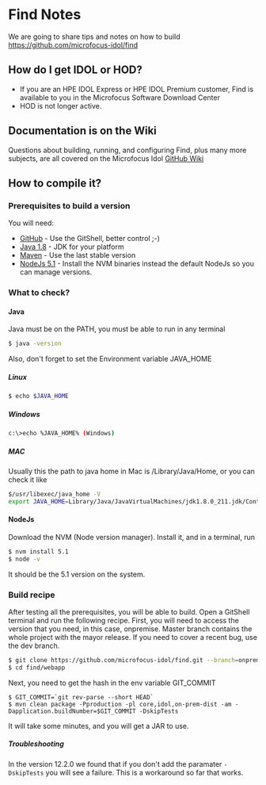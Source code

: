 # Find Notes
We are going to share tips and notes on how to build https://github.com/microfocus-idol/find

## How do I get IDOL or HOD? 
- If you are an HPE IDOL Express or HPE IDOL Premium customer, Find is available to you in the Microfocus Software Download Center
- HOD is not longer active. 

## Documentation is on the Wiki  
Questions about building, running, and configuring Find, plus many more subjects, are all covered on the Microfocus Idol [GitHub Wiki](https://github.com/microfocus-idol/find/wiki)

## How to compile it?  

### Prerequisites to build a version  
You will need:   
- [GitHub](https://desktop.github.com/) - Use the GitShell, better control ;-)
- [Java 1.8](http://www.oracle.com/technetwork/java/javase/downloads/index-jsp-138363.html) - JDK for your platform
- [Maven](https://maven.apache.org/download.cgi) - Use the last stable version
- [NodeJs 5.1](https://github.com/coreybutler/nvm-windows) - Install the NVM binaries instead the default NodeJs so you can manage versions.

### What to check?    

#### Java  
Java must be on the PATH, you must be able to run in any terminal
```sh
$ java -version
```
Also, don't forget to set the Environment variable JAVA_HOME

##### Linux  
```sh
$ echo $JAVA_HOME
```

##### Windows  
```sh
c:\>echo %JAVA_HOME% (Windows)
```

##### MAC
Usually this the path to java home in Mac is /Library/Java/Home, or you can check it like
```sh
$/usr/libexec/java_home -V
export JAVA_HOME=Library/Java/JavaVirtualMachines/jdk1.8.0_211.jdk/Contents/Home
```

#### NodeJs  
Download the NVM (Node version manager). Install it, and in a terminal, run
```sh
$ nvm install 5.1
$ node -v
```
It should be the 5.1 version on the system.

### Build recipe  
After testing all the prerequisites, you will be able to build. 
Open a GitShell terminal and run the following recipe. 
First, you will need to access the version that you need, in this case, onpremise.
Master branch contains the whole project with the mayor release. If you need to cover a recent bug, use the dev branch.

```sh
$ git clone https://github.com/microfocus-idol/find.git --branch=onprem-release/12.2.0
$ cd find/webapp
```
Next, you need to get the hash in the env variable GIT_COMMIT
```
$ GIT_COMMIT=`git rev-parse --short HEAD`
$ mvn clean package -Pproduction -pl core,idol,on-prem-dist -am -Dapplication.buildNumber=$GIT_COMMIT -DskipTests
```
It will take some minutes, and you will get a JAR to use.

##### Troubleshooting
In the version 12.2.0 we found that if you don't add the paramater `-DskipTests` you will see a failure. This is a workaround so far that works.
